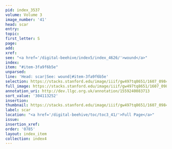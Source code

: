 ```yaml
---
pid: index_3537
volume: Volume 3
image_number: '41'
head: scar
entry:
topic:
first_letter: S
page:
add:
xref:
see: "<a href='/digital-beehive/index5/index_4626/'>wound</a>"
index:
item: "#item-3fa9f6b5e"
unparsed:
line: 'Head: scar|See: wound|#item-3fa9f6b5e'
selection: https://stacks.stanford.edu/image/iiif/gw497tq8651/1607_0984/146,3252,497,166/full/0/default.jpg
full_image: https://stacks.stanford.edu/image/iiif/gw497tq8651/1607_0984/full/full/0/default.jpg
annotation_uri: http://dev.llgc.org.uk/annotation/1559240083713
sort_value: '304113252'
insertion:
thumbnail: https://stacks.stanford.edu/image/iiif/gw497tq8651/1607_0984/146,3252,497,166/150,/0/default.jpg
label: scar
location: "<a href='/digital-beehive/toc/toc3_41/'>Full Page</a>"
issue:
insertion_xref:
order: '0785'
layout: index_item
collection: index4
---
```

